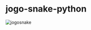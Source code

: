 # jogo-snake-python

![jogosnake](https://github.com/Saraiva97/jogo-snake-python/assets/93497276/ad5d24df-c78c-45cf-848e-541e53d0a6b0)

